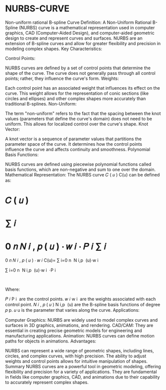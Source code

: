 # NURBS-CURVE
Non-uniform rational B-spline Curve
Definition: A Non-Uniform Rational B-Spline (NURBS) curve is a mathematical representation used in computer graphics, CAD (Computer-Aided Design), and computer-aided geometric design to create and represent curves and surfaces. NURBS are an extension of B-spline curves and allow for greater flexibility and precision in modeling complex shapes.
Key Characteristics:

Control Points:

NURBS curves are defined by a set of control points that determine the shape of the curve. The curve does not generally pass through all control points; rather, they influence the curve's form.
Weights:

Each control point has an associated weight that influences its effect on the curve. This weight allows for the representation of conic sections (like circles and ellipses) and other complex shapes more accurately than traditional B-splines.
Non-Uniform:

The term "non-uniform" refers to the fact that the spacing between the knot values (parameters that define the curve's domain) does not need to be uniform. This allows for localized control over the curve's shape.
Knot Vector:

A knot vector is a sequence of parameter values that partitions the parameter space of the curve. It determines how the control points influence the curve and affects continuity and smoothness.
Polynomial Basis Functions:

NURBS curves are defined using piecewise polynomial functions called basis functions, which are non-negative and sum to one over the domain.
Mathematical Representation: The NURBS curve 
𝐶
(
𝑢
)
C(u) can be defined as:

𝐶
(
𝑢
)
=
∑
𝑖
=
0
𝑛
𝑁
𝑖
,
𝑝
(
𝑢
)
⋅
𝑤
𝑖
⋅
𝑃
𝑖
∑
𝑖
=
0
𝑛
𝑁
𝑖
,
𝑝
(
𝑢
)
⋅
𝑤
𝑖
C(u)= 
∑ 
i=0
n
​
 N 
i,p
​
 (u)⋅w 
i
​
 
∑ 
i=0
n
​
 N 
i,p
​
 (u)⋅w 
i
​
 ⋅P 
i
​
 
​
 
Where:

𝑃
𝑖
P 
i
​
  are the control points.
𝑤
𝑖
w 
i
​
  are the weights associated with each control point.
𝑁
𝑖
,
𝑝
(
𝑢
)
N 
i,p
​
 (u) are the B-spline basis functions of degree 
𝑝
p.
𝑢
u is the parameter that varies along the curve.
Applications:

Computer Graphics: NURBS are widely used to model complex curves and surfaces in 3D graphics, animations, and rendering.
CAD/CAM: They are essential in creating precise geometric models for engineering and manufacturing applications.
Animation: NURBS curves can define motion paths for objects in animations.
Advantages:

NURBS can represent a wide range of geometric shapes, including lines, circles, and complex curves, with high precision.
The ability to adjust weights and control points allows for intuitive manipulation of shapes.
Summary
NURBS curves are a powerful tool in geometric modeling, offering flexibility and precision for a variety of applications. They are fundamental in fields like computer graphics, CAD, and animations due to their capability to accurately represent complex shapes.


